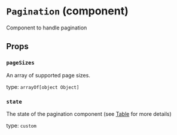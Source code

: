 `Pagination` (component)
========================

Component to handle pagination

Props
-----

### `pageSizes`

An array of supported page sizes.

type: `arrayOf[object Object]`


### `state`

The state of the pagination component (see [Table](./Table.md) for more details)

type: `custom`

